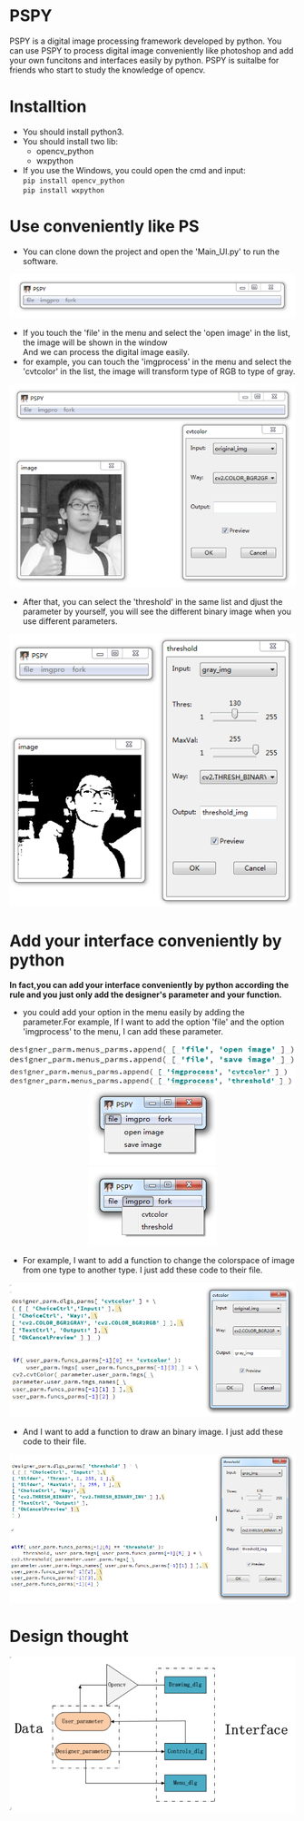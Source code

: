 # PSPY
PSPY is a digital image processing framework developed by python. You can use PSPY to process digital image conveniently like photoshop and add your own funcitons and interfaces easily by python. 
PSPY is suitalbe for friends who start to study the knowledge of opencv.
# Installtion
- You should install python3.</br> 
- You should install two lib:</br>
  - opencv_python</br>
  - wxpython</br>
- If you use the Windows, you could open the cmd and input:</br>
`
pip install opencv_python 
`</br>
`
pip install wxpython 
`
# Use conveniently like PS
- You can clone down the project and open the 'Main_UI.py' to run the software.</br>

<div align=center><img src=https://github.com/HamburgerZ/PSPY/blob/master/picture/PSPY_menu.PNG/></div>

- If you touch the 'file' in the menu and select the 'open image' in the list, the image will be shown in the window</br>
And we can process the digital image easily.</br>
- for example, you can touch the 'imgprocess' in the menu and select the 'cvtcolor' in the list, 
the image will transform type of RGB to type of gray.

<div align=center><img src=https://github.com/HamburgerZ/PSPY/blob/master/picture/cvt_process.PNG/></div>

- After that, you can select the 'threshold' in the same list and djust the parameter by yourself, 
you will see the different binary image when you use different parameters.</br>

<div align=center><img src=https://github.com/HamburgerZ/PSPY/blob/master/picture/thres_process.PNG/></div>

# Add your interface conveniently by python
**In fact,you can add your interface conveniently by python according the rule and you just only add the designer's parameter and your function.**
- you could add your option in the menu easily by adding the parameter.For example, If I want to add the option 'file' and the option 'imgprocess' to the menu, I can add these parameter.

<div align=center><img src=https://github.com/HamburgerZ/PSPY/blob/master/picture/file_parm.PNG/></div>
<div align=center><img src=https://github.com/HamburgerZ/PSPY/blob/master/picture/imgprocess_parm.PNG/></div>

<div align=center><img src=https://github.com/HamburgerZ/PSPY/blob/master/picture/file_menu.png/></div>
<div align=center><img src=https://github.com/HamburgerZ/PSPY/blob/master/picture/imgprocess_menu.png/></div>

- For example, I want to add a function to change the colorspace of image from one type to another type. I just add these code to their file.

<div align=center><img src=https://github.com/HamburgerZ/PSPY/blob/master/picture/cvt_parm.PNG/></div>

- And I want to add a function to draw an binary image. I just add these code to their file.

<div align=center><img src=https://github.com/HamburgerZ/PSPY/blob/master/picture/thres_parm.PNG/></div>

# Design thought

<div align=center><img src=https://github.com/HamburgerZ/PSPY/blob/master/picture/design_thought.PNG/></div>

          



